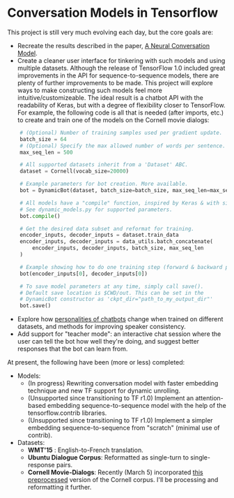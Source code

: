 # Conversation Models in Tensorflow

This project is still very much evolving each day, but the core goals are:
* Recreate the results described in the paper, [A Neural Conversation Model](https://arxiv.org/pdf/1506.05869.pdf).
* Create a cleaner user interface for tinkering with such models and using multiple datasets. Although the release of TensorFlow 1.0 included great improvements in the API for sequence-to-sequence models, there are plenty of further improvements to be made. This project will explore ways to make constructing such models feel more intuitive/customizeable. The ideal result is a chatbot API with the readability of Keras, but with a degree of flexibility closer to TensorFlow. For example, the following code is all that is needed (after imports, etc.) to create and train one of the models on the Cornell movie dialogs:
```python
    # (Optional) Number of training samples used per gradient update.
    batch_size = 64
    # (Optional) Specify the max allowed number of words per sentence.
    max_seq_len = 500

    # All supported datasets inherit from a 'Dataset' ABC.
    dataset = Cornell(vocab_size=20000)

    # Example parameters for bot creation. More available.
    bot = DynamicBot(dataset, batch_size=batch_size, max_seq_len=max_seq_len)

    # All models have a "compile" function, inspired by Keras & with similar meaning.
    # See dynamic_models.py for supported parameters.
    bot.compile()

    # Get the desired data subset and reformat for training.
    encoder_inputs, decoder_inputs = dataset.train_data
    encoder_inputs, decoder_inputs = data_utils.batch_concatenate(
        encoder_inputs, decoder_inputs, batch_size, max_seq_len
    )

    # Example showing how to do one training step (forward & backward pass).
    bot(encoder_inputs[0], decoder_inputs[0])

    # To save model parameters at any time, simply call save().
    # Default save location is $CWD/out. This can be set in the
    # DynamicBot constructor as 'ckpt_dir="path_to_my_output_dir"'
    bot.save()
```



* Explore how [personalities of chatbots](https://arxiv.org/pdf/1603.06155.pdf) change when trained on different datasets, and methods for improving speaker consistency.
* Add support for "teacher mode": an interactive chat session where the user can tell the bot how well they're doing, and suggest better responses that the bot can learn from.

At present, the following have been (more or less) completed:

* Models:
    * (In progress) Rewriting conversation model with faster embedding technique and new TF support for dynamic unrolling. 
    * (Unsupported since transitioning to TF r1.0) Implement an attention-based embedding sequence-to-sequence model with the help of the tensorflow.contrib libraries.
    * (Unsupported since transitioning to TF r1.0) Implement a simpler embedding sequence-to-sequence from "scratch" (minimal use of contrib).
* Datasets:
    * **WMT'15** : English-to-French translation.
    * **Ubuntu Dialogue Corpus**: Reformatted as single-turn to single-response pairs.
    * **Cornell Movie-Dialogs**: Recently (March 5) incorporated [this preprocessed](https://github.com/suriyadeepan/datasets/tree/master/seq2seq/cornell_movie_corpus) version of the Cornell corpus. I'll be processing and reformatting it further.


